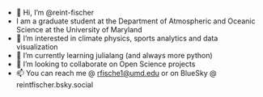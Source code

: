- 👋 Hi, I’m @reint-fischer
- I am a graduate student at the Department of Atmospheric and Oceanic Science at the University of Maryland
- 👀 I’m interested in climate physics, sports analytics and data visualization
- 🌱 I’m currently learning julialang (and always more python)
- 💞️ I’m looking to collaborate on Open Science projects
- 📫 You can reach me @ rfische1@umd.edu or on BlueSky @ reintfischer.bsky.social

<!---
reint-fischer/reint-fischer is a ✨ special ✨ repository because its `README.md` (this file) appears on your GitHub profile.
You can click the Preview link to take a look at your changes.
--->
